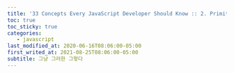 ```yaml
---
title: '33 Concepts Every JavaScript Developer Should Know :: 2. Primitive Type'
toc: true
toc_sticky: true
categories:
   - javascript
last_modified_at: 2020-06-16T08:06:00-05:00
first_writed_at: 2021-08-25T08:06:00-05:00
subtitle: 그냥 그러한 그렇다
---
```


